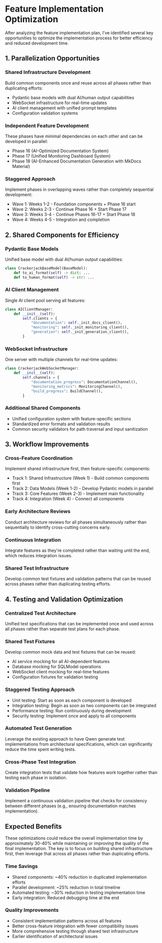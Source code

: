 # Feature Implementation Optimization

After analyzing the feature implementation plan, I've identified several key opportunities to optimize the implementation process for better efficiency and reduced development time.

## 1. Parallelization Opportunities

### Shared Infrastructure Development

Build common components once and reuse across all phases rather than duplicating efforts:

- Pydantic base models with dual AI/human output capabilities
- WebSocket infrastructure for real-time updates
- AI client management with unified prompt templates
- Configuration validation systems

### Independent Feature Development

These phases have minimal dependencies on each other and can be developed in parallel:

- Phase 16 (AI-Optimized Documentation System)
- Phase 17 (Unified Monitoring Dashboard System)
- Phase 18 (AI-Enhanced Documentation Generation with MkDocs Material)

### Staggered Approach

Implement phases in overlapping waves rather than completely sequential development:

- Wave 1: Weeks 1-2 - Foundation components + Phase 16 start
- Wave 2: Weeks 2-3 - Continue Phase 16 + Start Phase 17
- Wave 3: Weeks 3-4 - Continue Phases 16-17 + Start Phase 18
- Wave 4: Weeks 4-5 - Integration and completion

## 2. Shared Components for Efficiency

### Pydantic Base Models

Unified base model with dual AI/human output capabilities:

```python
class CrackerjackBaseModel(BaseModel):
    def to_ai_format(self) -> dict: ...
    def to_human_format(self) -> str: ...
```

### AI Client Management

Single AI client pool serving all features:

```python
class AIClientManager:
    def __init__(self):
        self.clients = {
            "documentation": self._init_docs_client(),
            "monitoring": self._init_monitoring_client(),
            "generation": self._init_generation_client(),
        }
```

### WebSocket Infrastructure

One server with multiple channels for real-time updates:

```python
class CrackerjackWebSocketManager:
    def __init__(self):
        self.channels = {
            "documentation_progress": DocumentationChannel(),
            "monitoring_metrics": MonitoringChannel(),
            "build_progress": BuildChannel(),
        }
```

### Additional Shared Components

- Unified configuration system with feature-specific sections
- Standardized error formats and validation results
- Common security validators for path traversal and input sanitization

## 3. Workflow Improvements

### Cross-Feature Coordination

Implement shared infrastructure first, then feature-specific components:

- Track 1: Shared Infrastructure (Week 1) - Build common components first
- Track 2: Data Models (Week 1-2) - Develop Pydantic models in parallel
- Track 3: Core Features (Week 2-3) - Implement main functionality
- Track 4: Integration (Week 4) - Connect all components

### Early Architecture Reviews

Conduct architecture reviews for all phases simultaneously rather than sequentially to identify cross-cutting concerns early.

### Continuous Integration

Integrate features as they're completed rather than waiting until the end, which reduces integration issues.

### Shared Test Infrastructure

Develop common test fixtures and validation patterns that can be reused across phases rather than duplicating testing efforts.

## 4. Testing and Validation Optimization

### Centralized Test Architecture

Unified test specifications that can be implemented once and used across all phases rather than separate test plans for each phase.

### Shared Test Fixtures

Develop common mock data and test fixtures that can be reused:

- AI service mocking for all AI-dependent features
- Database mocking for SQLModel operations
- WebSocket client mocking for real-time features
- Configuration fixtures for validation testing

### Staggered Testing Approach

- Unit testing: Start as soon as each component is developed
- Integration testing: Begin as soon as two components can be integrated
- Performance testing: Run continuously during development
- Security testing: Implement once and apply to all components

### Automated Test Generation

Leverage the existing approach to have Qwen generate test implementations from architectural specifications, which can significantly reduce the time spent writing tests.

### Cross-Phase Test Integration

Create integration tests that validate how features work together rather than testing each phase in isolation.

### Validation Pipeline

Implement a continuous validation pipeline that checks for consistency between different phases (e.g., ensuring documentation matches implementation).

## Expected Benefits

These optimizations could reduce the overall implementation time by approximately 30-40% while maintaining or improving the quality of the final implementation. The key is to focus on building shared infrastructure first, then leverage that across all phases rather than duplicating efforts.

### Time Savings

- Shared components: ~40% reduction in duplicated implementation efforts
- Parallel development: ~25% reduction in total timeline
- Automated testing: ~30% reduction in testing implementation time
- Early integration: Reduced debugging time at the end

### Quality Improvements

- Consistent implementation patterns across all features
- Better cross-feature integration with fewer compatibility issues
- More comprehensive testing through shared test infrastructure
- Earlier identification of architectural issues
